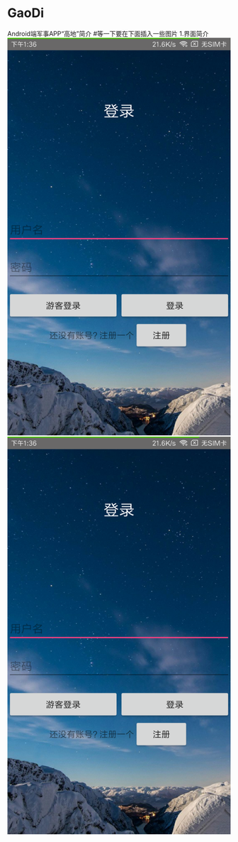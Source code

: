 # GaoDi
Android端军事APP“高地”简介
#等一下要在下面插入一些图片
1.界面简介
![image](https://github.com/stoneWangL/GaoDi/blob/master/picture/gaodi01.png)
![image](https://github.com/stoneWangL/GaoDi/blob/master/picture/gaodi01.png)

